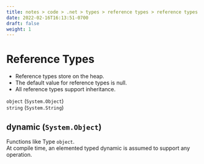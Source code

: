 ```yaml
---
title: notes > code > .net > types > reference types > reference types
date: 2022-02-16T16:13:51-0700
draft: false
weight: 1
---
```

# Reference Types
- Reference types store on the heap.
- The default value for reference types is null.
- All reference types support inheritance.

`object` (`System.Object`)  
`string` (`System.String`)  

## dynamic (`System.Object`)
Functions like Type `object`.    
At compile time, an elemented typed dynamic is assumed to support any operation.
